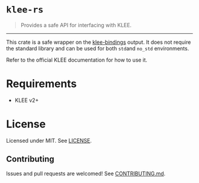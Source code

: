# `klee-rs`
> Provides a safe API for interfacing with KLEE.

----
This crate is a safe wrapper on the [klee-bindings](https://github.com/markhakansson/klee-bindings) output. It does not require the standard library
and can be used for both `std`and `no_std` environments.

Refer to the official KLEE documentation for how to use it.

# Requirements
* KLEE v2+

# License
Licensed under MIT. See [LICENSE](/LICENSE).

## Contributing
Issues and pull requests are welcomed! See [CONTRIBUTING.md](/CONTRIBUTING.md).
